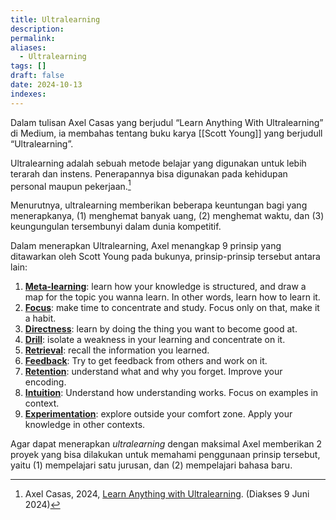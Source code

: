 ```yaml
---
title: Ultralearning
description: 
permalink: 
aliases:
  - Ultralearning
tags: []
draft: false
date: 2024-10-13
indexes:
---
```

Dalam tulisan Axel Casas yang berjudul “Learn Anything With Ultralearning” di Medium, ia membahas tentang buku karya [[Scott Young]] yang berjudull “Ultralearning”.

Ultralearning adalah sebuah metode belajar yang digunakan untuk lebih terarah dan instens. Penerapannya bisa digunakan pada kehidupan personal maupun pekerjaan.[^1]

Menurutnya, ultralearning memberikan beberapa keuntungan bagi yang menerapkanya, (1) menghemat banyak uang, (2) menghemat waktu, dan (3) keungungulan tersembunyi dalam dunia kompetitif.

Dalam menerapkan Ultralearning, Axel menangkap 9 prinsip yang ditawarkan oleh Scott Young pada bukunya, prinsip-prinsip tersebut antara lain:
1. [**Meta-learning**](https://medium.com/long-sweet-valuable/ultralearning-principle-n1-meta-learning-9bef8d23dc53): learn how your knowledge is structured, and draw a map for the topic you wanna learn. In other words, learn how to learn it.
2. [**Focus**](https://medium.com/cogni-tiva/ultralearning-principle-n2-focus-ff9dcee1d356): make time to concentrate and study. Focus only on that, make it a habit.
3. [**Directness**](https://medium.com/@axel.em.casas/ultralearning-principle-n3-directness-37b65ba848f6): learn by doing the thing you want to become good at.
4. [**Drill**](https://medium.com/cogni-tiva/ultralearning-principle-n4-drill-69f83d7904ec): isolate a weakness in your learning and concentrate on it.
5. [**Retrieval**](https://medium.com/illumination/ultralearning-principle-n5-retrieval-fcc8191d3ef6): recall the information you learned.
6. [**Feedback**](https://medium.com/cogni-tiva/ultralearning-principle-n6-feedback-8e9c343ace55): Try to get feedback from others and work on it.
7. [**Retention**](https://medium.com/p/5b45203c062a): understand what and why you forget. Improve your encoding.
8. [**Intuition**](https://medium.com/cogni-tiva/ultralearning-principle-n8-intuition-f2f0952c405d): Understand how understanding works. Focus on examples in context.
9. [**Experimentation**](https://medium.com/cogni-tiva/ultralearning-principle-n9-experimentation-5a46de818472): explore outside your comfort zone. Apply your knowledge in other contexts.


Agar dapat menerapkan *ultralearning* dengan maksimal Axel memberikan 2 proyek yang bisa dilakukan untuk memahami penggunaan prinsip tersebut, yaitu (1) mempelajari satu jurusan, dan (2) mempelajari bahasa baru.




[^1]: Axel Casas, 2024, [Learn Anything with Ultralearning](https://medium.com/cogni-tiva/learn-anything-with-ultralearning-bcab0b2c4a65). (Diakses 9 Juni 2024)